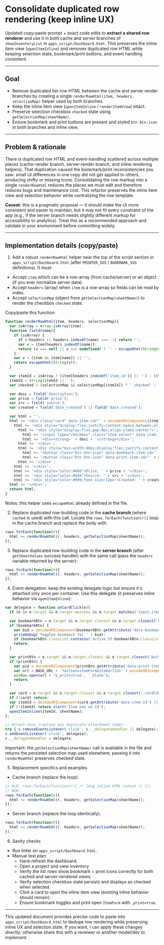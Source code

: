 # Consolidate duplicated row rendering (keep inline UX)

Updated copy-paste prompt + exact code edits to **extract a shared row renderer** and use it in both cache and server branches of `showInventoryList` in `apps_script/Dashboard.html`. This preserves the inline item view (`openItemInline`) and removes duplicated row HTML while keeping selection state, bookmark/print buttons, and event handling consistent.

---

## Goal
- Remove duplicated list-row HTML between the cache and server render branches by creating a single `renderRowHtml(item, headers, selectionMap)` helper used by both branches.
- Keep the inline item view (`openItemInline` / `renderItemView`) intact.
- Preserve selection checkbox `checked` state using `getSelectionMap(sheetName)`.
- Ensure bookmark and print buttons are present and styled `btn btn-icon` in both branches and inline view.

---

## Problem & rationale

There is duplicated row HTML and event-handling scattered across multiple places (cache-render branch, server-render branch, and inline rendering helpers). That duplication caused the bookmark/print inconsistencies you saw: small UI differences in one copy did not get applied to others, producing shifty or missing icons. Consolidating the row markup into a single `renderRowHtml` reduces the places we must edit and therefore reduces bugs and maintenance cost. This refactor preserves the inline item view and selection behavior while centralizing the row template.

**Caveat:** this is a pragmatic proposal — it should make the UI more consistent and easier to maintain, but it may not fit every constraint of the app (e.g., if the server branch needs slightly different markup for accessibility or analytics). Treat this as a recommended approach and validate in your environment before committing widely.

---

## Implementation details (copy/paste)

1) Add a robust `renderRowHtml` helper near the top of the script section in `apps_script/Dashboard.html` (after `PRINTER_SVG` / `BOOKMARK_SVG` definitions). It must:
- Accept `item` which can be a row-array (from cache/server) or an object (if you ever normalize server data).
- Accept `headers` (array) when `item` is a row-array so fields can be read by index.
- Accept `selectionMap` (object from `getSelectionMap(sheetName)`) to render the checkbox `checked` state.

Copy/paste this function:

```javascript
function renderRowHtml(item, headers, selectionMap){
  var isArray = Array.isArray(item);
  function field(name){
    if (isArray) {
      if (!headers || headers.indexOf(name) === -1) return '';
      var v = item[headers.indexOf(name)];
      return (v === null || v === undefined) ? '' : escapeHtml(String(v));
    }
    var v = (item && item[name]) || '';
    return escapeHtml(String(v));
  }

  var itemId = isArray ? (item[headers.indexOf('item_id')] || '') : (item && item.item_id) || '';
  itemId = String(itemId || '');
  var checked = (selectionMap && selectionMap[itemId]) ? ' checked' : '';

  var desc = field('description');
  var price = field('price');
  var src = field('source');
  var created = field('date_created') || field('date_created');

  var html = '';
  html += '<div class="card" data-item-id="' + encodeURIComponent(itemId) + '" style="cursor:pointer">';
    html += '<div style="display:flex;justify-content:space-between;align-items:center;margin-bottom:6px">';
      html += '<div style="display:flex;gap:8px;align-items:center">';
        html += '<input type="checkbox" class="item-select" data-item-id="' + encodeURIComponent(itemId) + '"' + checked + '>';
        html += '<div><strong>' + desc + '</strong></div>';
      html += '</div>';
      html += '<div style="min-width:40px;display:flex;justify-content:flex-end;gap:8px;align-items:center">';
        html += '<button class="btn btn-icon" data-bookmark-item-id="' + encodeURIComponent(itemId) + '" title="Bookmark">' + BOOKMARK_SVG + '</button>';
        html += '<button class="btn btn-icon" data-print-item-id="' + encodeURIComponent(itemId) + '" title="Print QR">' + PRINTER_SVG + '</button>';
      html += '</div>';
    html += '</div>';
    html += '<div style="color:#666">Price: ' + price + '</div>';
    html += '<div style="color:#444">Source: ' + src + '</div>';
    html += '<div style="color:#999;font-size:12px">Created: ' + created + '</div>';
  html += '</div>';
  return html;
}
```

Notes: this helper uses `escapeHtml` already defined in the file.

2) Replace duplicated row-building code in the **cache branch** (where `cached` is used) with this call. Locate the `rows.forEach(function(r){` loop in the cache branch and replace the body with:

```javascript
rows.forEach(function(r){
  html += renderRowHtml(r, headers, getSelectionMap(sheetName));
});
```

3) Replace duplicated row-building code in the **server branch** (after `getSheetValues` success handler) with the same call (pass the `headers` variable returned by the server):

```javascript
rows.forEach(function(r){
  html += renderRowHtml(r, headers, getSelectionMap(sheetName));
});
```

4) Event delegation: keep the existing delegate logic but ensure it's attached only once per container. Use this delegate (it preserves inline behavior via `openItemInline`):

```javascript
var delegate = function onCardClick(e){
  if (e && e.target && e.target.matches && e.target.matches('input.item-select')) return;

  var bookmarkBtn = e.target && e.target.closest && e.target.closest('button[data-bookmark-item-id]');
  if (bookmarkBtn) {
    var bid = decodeURIComponent(bookmarkBtn.getAttribute('data-bookmark-item-id') || '');
    writeDebug('Toggled bookmark for ' + bid);
    if (bookmarkBtn.classList.contains('active')) bookmarkBtn.classList.remove('active'); else bookmarkBtn.classList.add('active');
    return;
  }

  var printBtn = e.target && e.target.closest && e.target.closest('button[data-print-item-id]');
  if (printBtn) {
    var pid = decodeURIComponent(printBtn.getAttribute('data-print-item-id') || '');
    var url = BASE_URL + '?action=itemForm&itemUrlId=' + encodeURIComponent(pid);
    window.open(url + '&_print=true', '_blank');
    return;
  }

  var card = e.target && e.target.closest && e.target.closest('.card[data-item-id]');
  if (!card) return;
  var itemId = decodeURIComponent(card.getAttribute('data-item-id') || '');
  if (!itemId) return alert('Item has no id');
  openItemInline(itemId, sheetName);
};

// Attach once (replace any duplicate attachment code):
try { c.removeEventListener('click', c.__delegateHandler || delegate); } catch(e) {}
c.addEventListener('click', delegate);
c.__delegateHandler = delegate;
```

Important: the `getSelectionMap(sheetName)` call is available in the file and returns the persisted selection map used elsewhere; passing it into `renderRowHtml` preserves checked state.

5) Replacement specifics and examples
- Cache branch (replace the loop):

```javascript
// OLD: rows.forEach(function(r){ /* long inline HTML concat */ });
// NEW:
rows.forEach(function(r){
  html += renderRowHtml(r, headers, getSelectionMap(sheetName));
});
```

- Server branch (replace the loop identically):

```javascript
rows.forEach(function(r){
  html += renderRowHtml(r, headers, getSelectionMap(sheetName));
});
```

6) Sanity checks
- Run linter on `apps_script/Dashboard.html`.
- Manual test plan:
  - Hard-refresh the dashboard.
  - Open a project and view inventory.
  - Verify the list rows show bookmark + print icons correctly for both cached and server-rendered views.
  - Verify selection checkbox state persists and displays as checked when selected.
  - Click a card to open the inline item view (existing inline behavior should remain).
  - Ensure bookmark toggles and print open `ItemForm` with `_print=true`.

---

This updated document provides precise code to paste into `apps_script/Dashboard.html` to dedupe row rendering while preserving inline UX and selection state. If you want, I can apply these changes directly; otherwise share this with a reviewer or another model/dev to implement.



